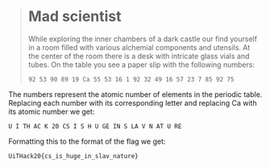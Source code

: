 ># Mad scientist
>
>While exploring the inner chambers of a dark castle our find yourself in a room filled with various alchemial components and utensils.
>At the center of the room there is a desk with intricate glass vials and tubes.
>On the table you see a paper slip with the following numbers:
>
>``92 53 90 89 19 Ca 55 53 16 1 92 32 49 16 57 23 7 85 92 75``
>

The numbers represent the atomic number of elements in the periodic table. Replacing each number with its corresponding letter and replacing Ca with its atomic number we get: 

``U I TH AC K 20 CS I S H U GE IN S LA V N AT U RE``

Formatting this to the format of the flag we get:

``UiTHack20{cs_is_huge_in_slav_nature}``